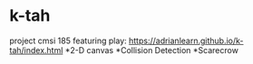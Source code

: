 # k-tah
project cmsi 185 featuring
 play: https://adrianlearn.github.io/k-tah/index.html
  *2-D canvas
  *Collision Detection
  *Scarecrow
